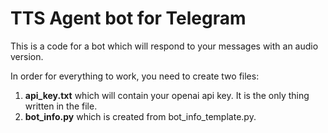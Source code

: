 # TTS Agent bot for Telegram
This is a code for a bot which will respond to your messages with an audio version.

In order for everything to work, you need to create two files:
1. **api_key.txt** which will contain your openai api key. It is the only thing written in the file.
2. **bot_info.py** which is created from bot_info_template.py.
